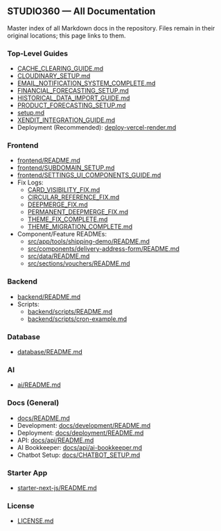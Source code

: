 ## STUDIO360 — All Documentation

Master index of all Markdown docs in the repository. Files remain in their original locations; this page links to them.

### Top‑Level Guides
- [CACHE_CLEARING_GUIDE.md](../CACHE_CLEARING_GUIDE.md)
- [CLOUDINARY_SETUP.md](../CLOUDINARY_SETUP.md)
- [EMAIL_NOTIFICATION_SYSTEM_COMPLETE.md](../EMAIL_NOTIFICATION_SYSTEM_COMPLETE.md)
- [FINANCIAL_FORECASTING_SETUP.md](../FINANCIAL_FORECASTING_SETUP.md)
- [HISTORICAL_DATA_IMPORT_GUIDE.md](../HISTORICAL_DATA_IMPORT_GUIDE.md)
- [PRODUCT_FORECASTING_SETUP.md](../PRODUCT_FORECASTING_SETUP.md)
- [setup.md](../setup.md)
- [XENDIT_INTEGRATION_GUIDE.md](../XENDIT_INTEGRATION_GUIDE.md)
- Deployment (Recommended): [deploy-vercel-render.md](./deploy-vercel-render.md)

### Frontend
- [frontend/README.md](../frontend/README.md)
- [frontend/SUBDOMAIN_SETUP.md](../frontend/SUBDOMAIN_SETUP.md)
- [frontend/SETTINGS_UI_COMPONENTS_GUIDE.md](../frontend/SETTINGS_UI_COMPONENTS_GUIDE.md)
- Fix Logs:
  - [CARD_VISIBILITY_FIX.md](../frontend/CARD_VISIBILITY_FIX.md)
  - [CIRCULAR_REFERENCE_FIX.md](../frontend/CIRCULAR_REFERENCE_FIX.md)
  - [DEEPMERGE_FIX.md](../frontend/DEEPMERGE_FIX.md)
  - [PERMANENT_DEEPMERGE_FIX.md](../frontend/PERMANENT_DEEPMERGE_FIX.md)
  - [THEME_FIX_COMPLETE.md](../frontend/THEME_FIX_COMPLETE.md)
  - [THEME_MIGRATION_COMPLETE.md](../frontend/THEME_MIGRATION_COMPLETE.md)
- Component/Feature READMEs:
  - [src/app/tools/shipping-demo/README.md](../frontend/src/app/tools/shipping-demo/README.md)
  - [src/components/delivery-address-form/README.md](../frontend/src/components/delivery-address-form/README.md)
  - [src/data/README.md](../frontend/src/data/README.md)
  - [src/sections/vouchers/README.md](../frontend/src/sections/vouchers/README.md)

### Backend
- [backend/README.md](../backend/README.md)
- Scripts:
  - [backend/scripts/README.md](../backend/scripts/README.md)
  - [backend/scripts/cron-example.md](../backend/scripts/cron-example.md)

### Database
- [database/README.md](../database/README.md)

### AI
- [ai/README.md](../ai/README.md)

### Docs (General)
- [docs/README.md](../docs/README.md)
- Development: [docs/development/README.md](../docs/development/README.md)
- Deployment: [docs/deployment/README.md](../docs/deployment/README.md)
- API: [docs/api/README.md](../docs/api/README.md)
- AI Bookkeeper: [docs/api/ai-bookkeeper.md](../docs/api/ai-bookkeeper.md)
- Chatbot Setup: [docs/CHATBOT_SETUP.md](../docs/CHATBOT_SETUP.md)

### Starter App
- [starter-next-js/README.md](../starter-next-js/README.md)

### License
- [LICENSE.md](../LICENSE.md)


